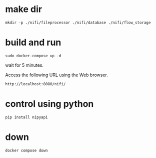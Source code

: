 
# make dir
```
mkdir -p ./nifi/fileprocessor ./nifi/database ./nifi/flow_storage
```

# build and run
```
sudo docker-compose up -d
```
wait for 5 minutes.

Access the following URL using the Web browser.
```
http://localhost:8080/nifi/
```

# control using python
```
pip install nipyapi
```

# down
```
docker compose down
```